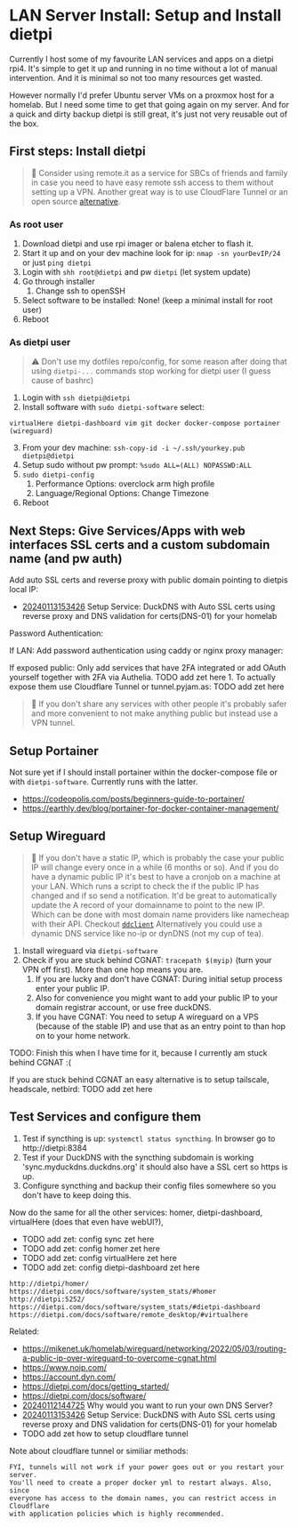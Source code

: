 # LAN Server Install: Setup and Install dietpi

Currently I host some of my favourite LAN services and apps on a dietpi rpi4.
It's simple to get it up and running in no time without a lot of manual
intervention. And it is minimal so not too many resources get wasted.

However normally I'd prefer Ubuntu server VMs on a proxmox host for a homelab.
But I need some time to get that going again on my server. And for a quick and
dirty backup dietpi is still great, it's just not very reusable out of the box.
 
## First steps: Install dietpi

> 🧐 Consider using remote.it as a service for SBCs of friends and family in
> case you need to have easy remote ssh access to them without setting up a
> VPN. Another great way is to use CloudFlare Tunnel or an open source [alternative].

### As root user

1. Download dietpi and use rpi imager or balena etcher to flash it.
1. Start it up and on your dev machine look for ip: `nmap -sn yourDevIP/24` or just `ping dietpi`
1. Login with `shh root@dietpi` and pw `dietpi` (let system update)
1. Go through installer
      1. Change ssh to openSSH
1. Select software to be installed: None! (keep a minimal install for root user)
1. Reboot

### As dietpi user

> ⚠️ Don't use my dotfiles repo/config, for some reason after doing that using
> `dietpi-...` commands stop working for dietpi user (I guess cause of bashrc)

1. Login with `ssh dietpi@dietpi`
1. Install software with `sudo dietpi-software` select:

```
virtualHere dietpi-dashboard vim git docker docker-compose portainer (wireguard)
```

3. From your dev machine: `ssh-copy-id -i ~/.ssh/yourkey.pub dietpi@dietpi`
3. Setup sudo without pw prompt: `%sudo ALL=(ALL) NOPASSWD:ALL`
3. `sudo dietpi-config`
   1. Performance Options: overclock arm high profile
   1. Language/Regional Options: Change Timezone
3. Reboot

## Next Steps: Give Services/Apps with web interfaces SSL certs and a custom subdomain name (and pw auth)

Add auto SSL certs and reverse proxy with public domain pointing to dietpis local IP:
* [20240113153426](/20240113153426/) Setup Service: DuckDNS with Auto SSL certs using reverse proxy and DNS validation for certs(DNS-01) for your homelab

Password Authentication:

If LAN: Add password authentication using caddy or nginx proxy manager:

If exposed public: Only add services that have 2FA integrated or add OAuth yourself together with 2FA via Authelia. TODO add zet here
      1. To actually expose them use Cloudflare Tunnel or tunnel.pyjam.as: TODO add zet here

> 🧐 If you don't share any services with other people it's probably safer and
> more convenient to not make anything public but instead use a VPN tunnel.

## Setup Portainer

Not sure yet if I should install portainer within the docker-compose file or
with `dietpi-software`. Currently runs with the latter.

* <https://codeopolis.com/posts/beginners-guide-to-portainer/>
* <https://earthly.dev/blog/portainer-for-docker-container-management/>

## Setup Wireguard

> 🧐 If you don't have a static IP, which is probably the case your public IP
> will change every once in a while (6 months or so). And if you do have a
> dynamic public IP it's best to have a cronjob on a machine at your LAN. Which
> runs a script to check the if the public IP has changed and if so send a
> notification. It'd be great to automatically update the A record of your
> domainname to point to the new IP. Which can be done with most domain name
> providers like namecheap with their API. Checkout [`ddclient`][ddclient]
> Alternatively you could use a dynamic DNS service like no-ip or dynDNS (not
> my cup of tea).

1. Install wireguard via `dietpi-software`
1. Check if you are stuck behind CGNAT: `tracepath $(myip)` (turn your VPN off
   first). More than one hop means you are.
    1. If you are lucky and don't have CGNAT: During initial setup process
       enter your public IP.
    1. Also for convenience you might want to add your public IP to your domain
       registrar account, or use free duckDNS.
    1. If you have CGNAT: You need to setup A wireguard on a VPS (because of
       the stable IP) and use that as an entry point to than hop on to your
       home network.

TODO: Finish this when I have time for it, because I currently am stuck behind CGNAT :(

If you are stuck behind CGNAT an easy alternative is to setup tailscale, headscale, netbird: TODO add zet here

## Test Services and configure them

1. Test if syncthing is up: `systemctl status syncthing`. In browser go to http://dietpi:8384
1. Test if your DuckDNS with the syncthing subdomain is working 'sync.myduckdns.duckdns.org' it should also have a SSL cert so https is up.
1. Configure syncthing and backup their config files somewhere so you don't have to keep doing this.

Now do the same for all the other services: homer, dietpi-dashboard, virtualHere (does that even have webUI?),

* TODO add zet: config sync zet here
* TODO add zet: config homer zet here
* TODO add zet: config virtualHere zet here
* TODO add zet: config dietpi-dashboard zet here

```
http://dietpi/homer/
https://dietpi.com/docs/software/system_stats/#homer
http://dietpi:5252/
https://dietpi.com/docs/software/system_stats/#dietpi-dashboard
https://dietpi.com/docs/software/remote_desktop/#virtualhere
```

[ddclient]:<https://github.com/ddclient/ddclient >
[alternative]: <https://github.com/anderspitman/awesome-tunneling>

Related:

* <https://mikenet.uk/homelab/wireguard/networking/2022/05/03/routing-a-public-ip-over-wireguard-to-overcome-cgnat.html>
* <https://www.noip.com/>
* <https://account.dyn.com/>
* <https://dietpi.com/docs/getting_started/>
* <https://dietpi.com/docs/software/>
* [20240112144725](/20240112144725/) Why would you want to run your own DNS Server?
* [20240113153426](/20240113153426/) Setup Service: DuckDNS with Auto SSL certs using reverse proxy and DNS validation for certs(DNS-01) for your homelab
* TODO add zet how to setup cloudflare tunnel

Note about cloudflare tunnel or similiar methods:
```
FYI, tunnels will not work if your power goes out or you restart your server.
You'll need to create a proper docker yml to restart always. Also, since
everyone has access to the domain names, you can restrict access in Cloudflare
with application policies which is highly recommended.
```

